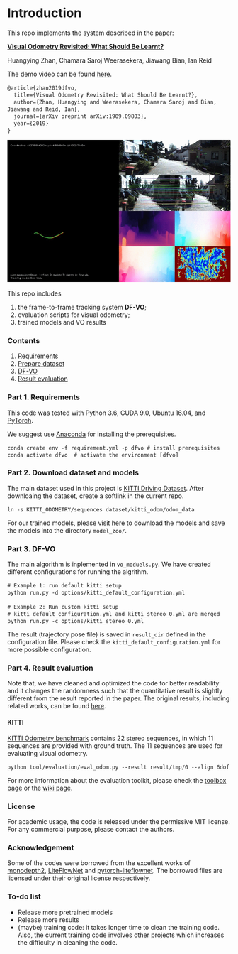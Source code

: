 # Introduction

This repo implements the system described in the paper:

[**Visual Odometry Revisited: What Should Be Learnt?** 
](https://arxiv.org/abs/1909.09803) 

Huangying Zhan, Chamara Saroj Weerasekera, Jiawang Bian, Ian Reid

The demo video can be found [here](https://www.youtube.com/watch?v=Nl8mFU4SJKY).

```
@article{zhan2019dfvo,
  title={Visual Odometry Revisited: What Should Be Learnt?},
  author={Zhan, Huangying and Weerasekera, Chamara Saroj and Bian, Jiawang and Reid, Ian},
  journal={arXiv preprint arXiv:1909.09803},
  year={2019}
}
```

<img src='misc/dfvo_eg.gif' width=640 height=320>

This repo includes
1. the frame-to-frame tracking system **DF-VO**;
2. evaluation scripts for visual odometry; 
3. trained models and VO results


### Contents
1. [Requirements](#part-1-requirements)
2. [Prepare dataset](#part-2-download-dataset-and-models)
3. [DF-VO](#part-3-DF-VO)
4. [Result evaluation](#part-4-result-evaluation)


### Part 1. Requirements

This code was tested with Python 3.6, CUDA 9.0, Ubuntu 16.04, and [PyTorch](https://pytorch.org/).

We suggest use [Anaconda](https://www.anaconda.com/distribution/) for installing the prerequisites.

```
conda create env -f requirement.yml -p dfvo # install prerequisites
conda activate dfvo  # activate the environment [dfvo]
```

### Part 2. Download dataset and models

The main dataset used in this project is [KITTI Driving Dataset](http://www.cvlibs.net/datasets/kitti/eval_odometry.php). After downloaing the dataset, create a softlink in the current repo.
```
ln -s KITTI_ODOMETRY/sequences dataset/kitti_odom/odom_data
```

For our trained models, please visit [here](https://www.dropbox.com/sh/9by21564eb0xloh/AABHFMlWd_ja14c5wU4R1KUua?dl=0) to download the models and save the models into the directory `model_zoo/`.

### Part 3. DF-VO
The main algorithm is inplemented in `vo_moduels.py`.
We have created different configurations for running the algrithm.

``` 
# Example 1: run default kitti setup
python run.py -d options/kitti_default_configuration.yml  

# Example 2: Run custom kitti setup
# kitti_default_configuration.yml and kitti_stereo_0.yml are merged
python run.py -c options/kitti_stereo_0.yml  
```

The result (trajectory pose file) is saved in `result_dir` defined in the configuration file.
Please check the `kitti_default_configuration.yml` for more possible configuration.

### Part 4. Result evaluation
Note that, we have cleaned and optimized the code for better readability and it changes the randomness such that the quantitative result is slightly different from the result reported in the paper. 
The original results, including related works, can be found [here](https://www.dropbox.com/sh/u7x3rt4lz6zx8br/AADshjd33Q3TLCy2stKt6qpJa?dl=0).

#### KITTI
[KITTI Odometry benchmark](http://www.cvlibs.net/datasets/kitti/eval_odometry.php) contains 22 stereo sequences, in which 11 sequences are provided with ground truth. The 11 sequences are used for evaluating visual odometry. 

```
python tool/evaluation/eval_odom.py --result result/tmp/0 --align 6dof
```

For more information about the evaluation toolkit, please check the [toolbox page](https://github.com/Huangying-Zhan/kitti_odom_eval) or the [wiki page](https://github.com/Huangying-Zhan/DF-VO/wiki).


### License
For academic usage, the code is released under the permissive MIT license. For any commercial purpose, please contact the authors.


### Acknowledgement
Some of the codes were borrowed from the excellent works of [monodepth2](https://github.com/nianticlabs/monodepth2), [LiteFlowNet](https://github.com/twhui/LiteFlowNet) and [pytorch-liteflownet](https://github.com/sniklaus/pytorch-liteflownet). The borrowed files are licensed under their original license respectively.

### To-do list
- Release more pretrained models
- Release more results
- (maybe) training code: it takes longer time to clean the training code. Also, the current training code involves other projects which increases the difficulty in cleaning the code.